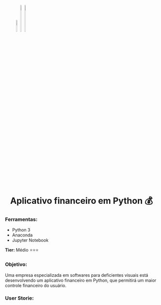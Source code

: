 <div align=right style=display:inline-block>
<img width=10% src=http://ForTheBadge.com/images/badges/built-with-love.svg>
<img width=15% src=http://ForTheBadge.com/images/badges/made-with-python.svg>
<img width=15% src=https://img.shields.io/badge/Made%20with-Jupyter-orange?style=for-the-badge&logo=Jupyter>
</div>

<h1 align=center>Aplicativo financeiro em Python 💰</h1>

### Ferramentas:
* Python 3
* Anaconda
* Jupyter Notebook

**Tier:** Médio ⭐⭐⭐

### Objetivo:
Uma empresa especializada em softwares para deficientes visuais está desenvolvendo um 
aplicativo financeiro em Python, que permitirá um maior controle financeiro do usuário.

### User Storie:







